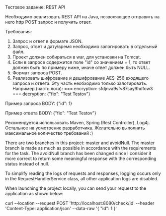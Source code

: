 Тестовое задание: REST API 

Необходимо реализовать REST API на Java, позволяющее отправить на него http POST запрос и получить ответ.

Требования:
1. Запрос и ответ в формате JSON.
2. Запрос, ответ и дату/время необходимо залогировать в отдельный файл.
3. Проект должен собираться в war, для установки на Tomcat.
4. Если в запросе содержится поле "id" со значением = 1, то ответ должен быть по примеру ниже, иначе ответ должен быть NULL.
5. Формат запроса POST.
6. Реализовать шифрование и дешифрование AES-256 входящего запроса и ответа. 
   Эту часть необходимо только залогировать. Например (часть лога):
   === encryption: sfdjnva9sfv87say9hdfow3
   === decryption: {"fio": "Test Testov"}

Пример запроса BODY:
{"id": 1}

Пример ответа BODY:
{"fio": "Test Testov"}

Рекомендуется использовать Maven, Spring (Rest Controller), Log4j. Остальное на усмотрение разработчика. 
Желательно выполнить максимальное количество требований :)

There are two branches in this project: master and avoidNull. The master branch is made as much as possible in accordance with the requirements for the task. The avoidNull branch has been changed since I consider it more correct to return some meaningful response with the corresponding status instead of null.

To simplify reading the logs of requests and responses, logging occurs only in the RequestHandlerService class, all other application logs are disabled.

When launching the project locally, you can send your request to the application as shown below:

curl --location --request POST 'http://localhost:8080/check/id'
--header 'Content-Type: application/json'
--data-raw '{ "id": 1 }'